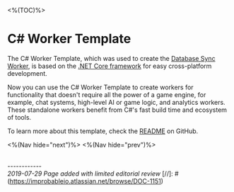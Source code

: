 <%(TOC)%>

# C# Worker Template

The C# Worker Template, which was used to create the [Database Sync Worker]({{urlRoot}}/content/worker-integrations/database-sync-worker), is based on the [.NET Core framework](https://dotnet.microsoft.com/download/dotnet-core) for easy cross-platform development.

Now you can use the C# Worker Template to create workers for functionality that doesn't require all the power of a game engine, for example, chat systems, high-level AI or game logic, and analytics workers. These standalone workers benefit from C#'s fast build time and ecosystem of tools.

To learn more about this template, check the [README](https://github.com/spatialos/csharp-worker-template) on GitHub.

<%(Nav hide="next")%>
<%(Nav hide="prev")%>

<br/>------------<br/>
_2019-07-29 Page added with limited editorial review_
[//]: # (https://improbableio.atlassian.net/browse/DOC-1151)